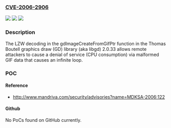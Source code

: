 ### [CVE-2006-2906](https://cve.mitre.org/cgi-bin/cvename.cgi?name=CVE-2006-2906)
![](https://img.shields.io/static/v1?label=Product&message=n%2Fa&color=blue)
![](https://img.shields.io/static/v1?label=Version&message=n%2Fa&color=blue)
![](https://img.shields.io/static/v1?label=Vulnerability&message=n%2Fa&color=brighgreen)

### Description

The LZW decoding in the gdImageCreateFromGifPtr function in the Thomas Boutell graphics draw (GD) library (aka libgd) 2.0.33 allows remote attackers to cause a denial of service (CPU consumption) via malformed GIF data that causes an infinite loop.

### POC

#### Reference
- http://www.mandriva.com/security/advisories?name=MDKSA-2006:122

#### Github
No PoCs found on GitHub currently.

